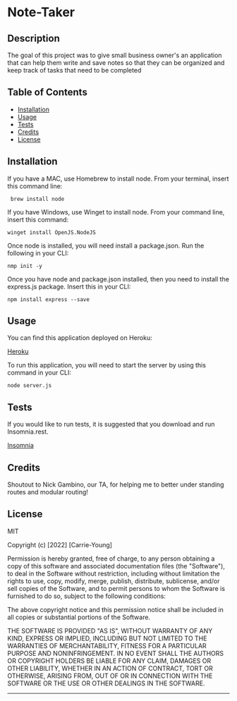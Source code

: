 # Note-Taker

## Description

The goal of this project was to give small business owner's an application that can
help them write and save notes so that they can be organized and keep track of tasks
that need to be completed

## Table of Contents

- [Installation](#installation)
- [Usage](#usage)
- [Tests](#tests)
- [Credits](#credits)
- [License](#license)

## Installation

If you have a MAC, use Homebrew to install node. From your terminal, insert this command line:

```
 brew install node
 ```

If you have Windows, use Winget to install node. From your command line, insert this command: 

```
winget install OpenJS.NodeJS
```
Once node is installed, you will need install a package.json. Run the following in your CLI:

```
nmp init -y
```
Once you have node and package.json installed, then you need to install the express.js package. Insert this in your CLI:

```
npm install express --save
```


## Usage

You can find this application deployed on Heroku:

[Heroku](https://carrieky-note-taker.herokuapp.com/)

To run this application, you will need to start the server by using this command in your CLI:

```
node server.js
```

## Tests

If you would like to run tests, it is suggested that you download and run Insomnia.rest.

[Insomnia](https://insomnia.rest/pricing)

## Credits

Shoutout to Nick Gambino, our TA, for helping me to better under standing routes and modular routing!

## License

MIT

Copyright (c) [2022] [Carrie-Young]

Permission is hereby granted, free of charge, to any person obtaining a copy
of this software and associated documentation files (the "Software"), to deal
in the Software without restriction, including without limitation the rights
to use, copy, modify, merge, publish, distribute, sublicense, and/or sell
copies of the Software, and to permit persons to whom the Software is
furnished to do so, subject to the following conditions:

The above copyright notice and this permission notice shall be included in all
copies or substantial portions of the Software.

THE SOFTWARE IS PROVIDED "AS IS", WITHOUT WARRANTY OF ANY KIND, EXPRESS OR
IMPLIED, INCLUDING BUT NOT LIMITED TO THE WARRANTIES OF MERCHANTABILITY,
FITNESS FOR A PARTICULAR PURPOSE AND NONINFRINGEMENT. IN NO EVENT SHALL THE
AUTHORS OR COPYRIGHT HOLDERS BE LIABLE FOR ANY CLAIM, DAMAGES OR OTHER
LIABILITY, WHETHER IN AN ACTION OF CONTRACT, TORT OR OTHERWISE, ARISING FROM,
OUT OF OR IN CONNECTION WITH THE SOFTWARE OR THE USE OR OTHER DEALINGS IN THE
SOFTWARE.

---





